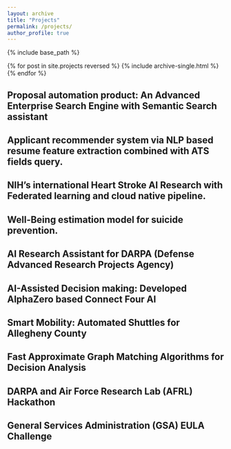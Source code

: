```yaml
---
layout: archive
title: "Projects"
permalink: /projects/
author_profile: true
---
```





{% include base_path %}

{% for post in site.projects reversed %}
  {% include archive-single.html %}
{% endfor %}


## Proposal automation product: An Advanced Enterprise Search Engine with Semantic Search assistant

##  Applicant recommender system via NLP based resume feature extraction combined with ATS fields query. 

## NIH’s international Heart Stroke AI Research with Federated learning and cloud native pipeline. 

## Well-Being estimation model for suicide prevention.

## AI Research Assistant for DARPA (Defense Advanced Research Projects Agency)

## AI-Assisted Decision making: Developed AlphaZero based Connect Four AI

## Smart Mobility: Automated Shuttles for Allegheny County

## Fast Approximate Graph Matching Algorithms for Decision Analysis 

## DARPA and Air Force Research Lab (AFRL) Hackathon

## General Services Administration (GSA) EULA Challenge

